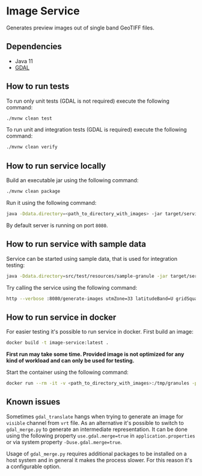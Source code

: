 # Image Service

Generates preview images out of single band GeoTIFF files.

## Dependencies

- Java 11
- [GDAL](https://www.gdal.org/)

## How to run tests

To run only unit tests (GDAL is not required) execute the following command: 

```bash
./mvnw clean test
```

To run unit and integration tests (GDAL is required) execute the following command:

```bash
./mvnw clean verify
```

## How to run service locally

Build an executable jar using the following command:

```bash
./mvnw clean package
```

Run it using the following command:

```bash
java -Ddata.directory=<path_to_directory_with_images> -jar target/service.jar
```

By default server is running on port `8080`.


## How to run service with sample data

Service can be started using sample data, that is used for integration testing:

```bash
java -Ddata.directory=src/test/resources/sample-granule -jar target/service.jar
```

Try calling the service using the following command:

```bash
http --verbose :8080/generate-images utmZone=33 latitudeBand=U gridSquare=UP date="2018-08-04" channelMap=vegetation
```

## How to run service in docker

For easier testing it's possible to run service in docker. 
First build an image:

```bash
docker build -t image-service:latest .
```

**First run may take some time. Provided image is not optimized for any kind of workload 
and can only be used for testing.**

Start the container using the following command:

```bash
docker run --rm -it -v <path_to_directory_with_images>:/tmp/granules -p 8080:8080 image-service:latest
```

## Known issues

Sometimes `gdal_translate` hangs when trying to generate an image for `visible` channel from `vrt` file.
As an alternative it's possible to switch to `gdal_merge.py` to generate an intermediate representation.
It can be done using the following property `use.gdal.merge=true` in `application.properties` or via 
system property `-Duse.gdal.merge=true`. 

Usage of `gdal_merge.py` requires additional packages to be installed on a host system and in general
it makes the process slower. For this reason it's a configurable option. 
